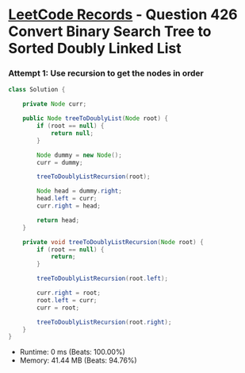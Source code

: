 # [LeetCode Records](../../README.md) - Question 426 Convert Binary Search Tree to Sorted Doubly Linked List

### Attempt 1: Use recursion to get the nodes in order
```java
class Solution {

    private Node curr;

    public Node treeToDoublyList(Node root) {
        if (root == null) {
            return null;
        }

        Node dummy = new Node();
        curr = dummy;

        treeToDoublyListRecursion(root);

        Node head = dummy.right;
        head.left = curr;
        curr.right = head;

        return head;
    }

    private void treeToDoublyListRecursion(Node root) {
        if (root == null) {
            return;
        }

        treeToDoublyListRecursion(root.left);

        curr.right = root;
        root.left = curr;
        curr = root;

        treeToDoublyListRecursion(root.right);
    }
}
```
- Runtime: 0 ms (Beats: 100.00%)
- Memory: 41.44 MB (Beats: 94.76%)

<br>

